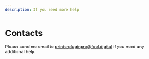 ```yaml
---
description: If you need more help
---
```


# Contacts

Please send me email to [printerpluginpro@feel.digital](mailto:printerpluginpro@feel.digital) if you need any additional help.

